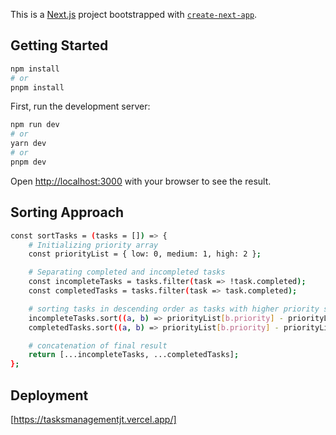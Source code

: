 This is a [Next.js](https://nextjs.org/) project bootstrapped with [`create-next-app`](https://github.com/vercel/next.js/tree/canary/packages/create-next-app).

## Getting Started
```bash
npm install
# or
pnpm install
```

First, run the development server:

```bash
npm run dev
# or
yarn dev
# or
pnpm dev
```

Open [http://localhost:3000](http://localhost:3000) with your browser to see the result.

## Sorting Approach
```bash
const sortTasks = (tasks = []) => {
    # Initializing priority array
    const priorityList = { low: 0, medium: 1, high: 2 };

    # Separating completed and incompleted tasks
    const incompleteTasks = tasks.filter(task => !task.completed);
    const completedTasks = tasks.filter(task => task.completed);

    # sorting tasks in descending order as tasks with higher priority should come first in the list
    incompleteTasks.sort((a, b) => priorityList[b.priority] - priorityList[a.priority]);
    completedTasks.sort((a, b) => priorityList[b.priority] - priorityList[a.priority]);

    # concatenation of final result
    return [...incompleteTasks, ...completedTasks];
};
```

## Deployment
[https://tasksmanagementjt.vercel.app/]
